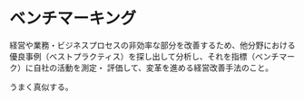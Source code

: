 # ベンチマーキング

経営や業務・ビジネスプロセスの非効率な部分を改善するため、他分野における優良事例（ベストプラクティス）を探し出して分析し、それを指標（ベンチマーク）に自社の活動を測定・ 評価して、変革を進める経営改善手法のこと。

うまく真似する。
